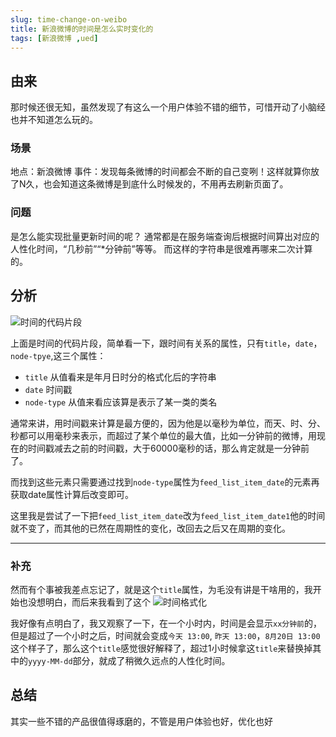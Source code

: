 ```yaml
---
slug: time-change-on-weibo
title: 新浪微博的时间是怎么实时变化的
tags: [新浪微博 ,ued]
---
```


## 由来

那时候还很无知，虽然发现了有这么一个用户体验不错的细节，可惜开动了小脑经也并不知道怎么玩的。

### 场景

地点：新浪微博
事件：发现每条微博的时间都会不断的自己变咧！这样就算你放了N久，也会知道这条微博是到底什么时候发的，不用再去刷新页面了。

### 问题

是怎么能实现批量更新时间的呢？
通常都是在服务端查询后根据时间算出对应的人性化时间，“几秒前”“\*分钟前”等等。
而这样的字符串是很难再哪来二次计算的。

## 分析
 ![时间的代码片段](https://static.gaoqixhb.com/FmNQqQjTLtE7WVdiGxn87LOS6Nje)

上面是时间的代码片段，简单看一下，跟时间有关系的属性，只有`title`，`date`，`node-tpye`,这三个属性：
* `title` 从值看来是年月日时分的格式化后的字符串
* `date` 时间戳
* `node-type` 从值来看应该算是表示了某一类的类名

通常来讲，用时间戳来计算是最方便的，因为他是以毫秒为单位，而天、时、分、秒都可以用毫秒来表示，而超过了某个单位的最大值，比如一分钟前的微博，用现在的时间戳减去之前的时间戳，大于60000毫秒的话，那么肯定就是一分钟前了。

而找到这些元素只需要通过找到`node-type`属性为`feed_list_item_date`的元素再获取date属性计算后改变即可。

这里我是尝试了一下把`feed_list_item_date`改为`feed_list_item_date1`他的时间就不变了，而其他的已然在周期性的变化，改回去之后又在周期的变化。

----
### 补充

然而有个事被我差点忘记了，就是这个`title`属性，为毛没有讲是干啥用的，我开始也没想明白，而后来我看到了这个
![时间格式化](https://static.gaoqixhb.com/FiLxOsidXexNtsQcZvw6xk_tv5M6)

我好像有点明白了，我又观察了一下，在一个小时内，时间是会显示`xx分钟前`的，但是超过了一个小时之后，时间就会变成`今天 13:00`, `昨天 13:00`，`8月20日 13:00`这个样子了，那么这个`title`感觉很好解释了，超过1小时候拿这`title`来替换掉其中的`yyyy-MM-dd`部分，就成了稍微久远点的人性化时间。

## 总结

其实一些不错的产品很值得琢磨的，不管是用户体验也好，优化也好
